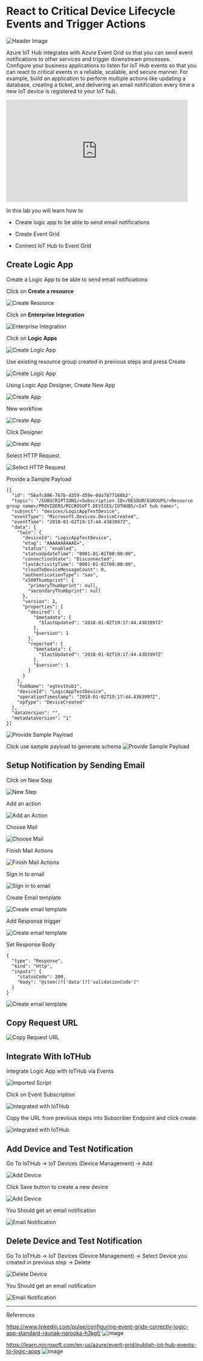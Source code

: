 # React to Critical Device Lifecycle Events and Trigger Actions

![Header Image](images/eventgrid.jpg)

Azure IoT Hub integrates with Azure Event Grid so that you can send event notifications to other services and trigger downstream processes. Configure your business applications to listen for IoT Hub events so that you can react to critical events in a reliable, scalable, and secure manner. For example, build an application to perform multiple actions like updating a database, creating a ticket, and delivering an email notification every time a new IoT device is registered to your IoT hub.

<iframe src="https://channel9.msdn.com/Shows/Internet-of-Things-Show/Azure-IoT-Hub-Integration-with-Azure-Event-Grid/player" width="480" height="270" allowFullScreen frameBorder="0"></iframe>

In this lab you will learn how to

* Create logic app to be able to send email notifications

* Create Event Grid

* Connect IoT Hub to Event Grid

## Create Logic App

Create a Logic App to be able to send email notifications

Click on **Create a resource**

![Create Resource](images/create_resource.png)

Click on **Enterprise Integration**

![Enterprise Integration](images/enterprise_integration.png)

Click on **Logic Apps**

![Create Logic App](images/logic_app.png)

Use existing resource group created in previous steps and press Create

![Create Logic App](images/02_Create_LogicApp_Submitv2.png)

Using Logic App Designer, Create New App

![Create App](images/03_Logic_App_designerv2.png)

New workflow

![Create App](images/03_Logic_App_designers2.png)

Click Designer

![Create App](images/03_Logic_App_designers3.png)

Select HTTP Request

![Select HTTP Request](images/04_Http_Requestv2.png)

Provide a Sample Payload

```code
[{
  "id": "56afc886-767b-d359-d59e-0da7877166b2",
  "topic": "/SUBSCRIPTIONS/<Subscription ID>/RESOURCEGROUPS/<Resource group name>/PROVIDERS/MICROSOFT.DEVICES/IOTHUBS/<IoT hub name>",
  "subject": "devices/LogicAppTestDevice",
  "eventType": "Microsoft.Devices.DeviceCreated",
  "eventTime": "2018-01-02T19:17:44.4383997Z",
  "data": {
    "twin": {
      "deviceId": "LogicAppTestDevice",
      "etag": "AAAAAAAAAAE=",
      "status": "enabled",
      "statusUpdateTime": "0001-01-01T00:00:00",
      "connectionState": "Disconnected",
      "lastActivityTime": "0001-01-01T00:00:00",
      "cloudToDeviceMessageCount": 0,
      "authenticationType": "sas",
      "x509Thumbprint": {
        "primaryThumbprint": null,
        "secondaryThumbprint": null
      },
      "version": 2,
      "properties": {
        "desired": {
          "$metadata": {
            "$lastUpdated": "2018-01-02T19:17:44.4383997Z"
          },
          "$version": 1
        },
        "reported": {
          "$metadata": {
            "$lastUpdated": "2018-01-02T19:17:44.4383997Z"
          },
          "$version": 1
        }
      }
    },
    "hubName": "egtesthub1",
    "deviceId": "LogicAppTestDevice",
    "operationTimestamp": "2018-01-02T19:17:44.4383997Z",
    "opType": "DeviceCreated"
  },
  "dataVersion": "",
  "metadataVersion": "1"
}]
```

![Provide Sample Payload](images/05_Sample_Payloadv2.png)

Click use sample payload to generate schema
![Provide Sample Payload](images/05_Sample_Payloads2.png)

## Setup Notification by Sending Email 

Click on New Step

![New Step](images/06_New_Step.png)

Add an action

![Add an Action](images/07_Add_new_Action.png)

Choose Mail

![Choose Mail](images/08_Choose_Mail.png)

Finish Mail Actions

![Finish Mail Actions](images/09_send_email.png)

Sign in to email

![Sign in to email](images/10_signin_to_emailv2.png)

Create Email template

![Create email template](images/11_Send_Email.png)

Add Response trigger

![Create email template](images/11_Send_Email-addResponse.png)

Set Response Body 

```code
{
  "type": "Response",
  "kind": "Http",
  "inputs": {
    "statusCode": 200,
    "body": "@item()?['data']?['validationCode']"
  }
}
```

![Create email template](images/11_Send_Email-addResponse-body.png)

## Copy Request URL

![Copy Request URL](images/12_eventurl.png)

## Integrate With IoTHub

Integrate Logic App with IoTHub via Events

![Imported Script](images/13_IoTHub_EventHub.png "Integrated with IoTHub")

Click on Event Subscription

![Integrated with IoTHub](images/14_empty_event_subscriptionv2.png "")

Copy the URL from previous steps into Subscriber Endpoint and click create

![Integrated with IoTHub](images/15_device_events.png)

## Add Device and Test Notification

Go To IoTHub -> IoT Devices (Device Management) -> Add

![Add Device](images/16_add_device.png)

Click Save button to create a new device

![Add Device](images/17_add_device.png)

You Should get an email notification

![Email Notification](images/18_email_generated.png)

## Delete Device and Test Notification

Go To IoTHub -> IoT Devices (Device Management) -> Select Device you created in previous step -> Delete

![Delete Device](images/19_delete_device.png)

You Should get an email notification

![Email Notification](images/20_email_generated.png)



----
References 

https://www.linkedin.com/pulse/configuring-event-grids-correctly-logic-app-standard-raunak-narooka-h3kgf/
![image](https://github.com/steve-cardenas/azureiotlabs/assets/120434396/a5970498-3222-492f-9ebf-e120fea80026)


https://learn.microsoft.com/en-us/azure/event-grid/publish-iot-hub-events-to-logic-apps
![image](https://github.com/steve-cardenas/azureiotlabs/assets/120434396/820c8ecb-3aa8-410f-8a38-5a1309ee9cff)

